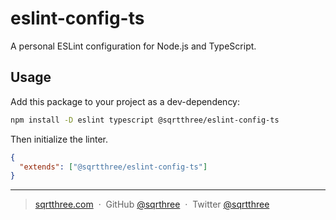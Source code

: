# eslint-config-ts

A personal ESLint configuration for Node.js and TypeScript.

## Usage

Add this package to your project as a dev-dependency:

```bash
npm install -D eslint typescript @sqrtthree/eslint-config-ts
```

Then initialize the linter.

```json
{
  "extends": ["@sqrtthree/eslint-config-ts"]
}
```

---

> [sqrtthree.com](http://sqrtthree.com/) &nbsp;&middot;&nbsp;
> GitHub [@sqrthree](https://github.com/sqrthree) &nbsp;&middot;&nbsp;
> Twitter [@sqrtthree](https://twitter.com/sqrtthree)
